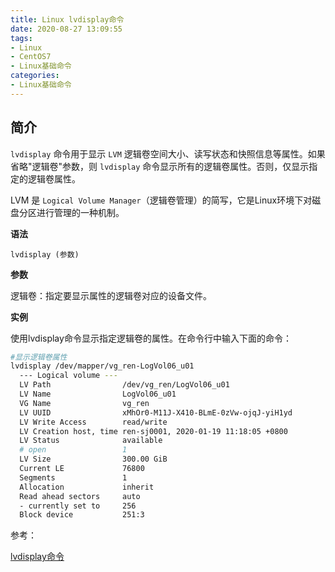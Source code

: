 ```yaml
---
title: Linux lvdisplay命令
date: 2020-08-27 13:09:55
tags:
- Linux
- CentOS7
- Linux基础命令
categories:
- Linux基础命令
---
```


## 简介

`lvdisplay` 命令用于显示 `LVM` 逻辑卷空间大小、读写状态和快照信息等属性。如果省略"逻辑卷"参数，则 `lvdisplay` 命令显示所有的逻辑卷属性。否则，仅显示指定的逻辑卷属性。

LVM 是 `Logical Volume Manager`（逻辑卷管理）的简写，它是Linux环境下对磁盘分区进行管理的一种机制。

**语法**

```
lvdisplay (参数)
```

**参数**

逻辑卷：指定要显示属性的逻辑卷对应的设备文件。

**实例**

使用lvdisplay命令显示指定逻辑卷的属性。在命令行中输入下面的命令：

```sh
#显示逻辑卷属性
lvdisplay /dev/mapper/vg_ren-LogVol06_u01
  --- Logical volume ---
  LV Path                /dev/vg_ren/LogVol06_u01
  LV Name                LogVol06_u01
  VG Name                vg_ren
  LV UUID                xMhOr0-M11J-X410-BLmE-0zVw-ojqJ-yiH1yd
  LV Write Access        read/write
  LV Creation host, time ren-sj0001, 2020-01-19 11:18:05 +0800
  LV Status              available
  # open                 1
  LV Size                300.00 GiB
  Current LE             76800
  Segments               1
  Allocation             inherit
  Read ahead sectors     auto
  - currently set to     256
  Block device           251:3
```

参考：

[lvdisplay命令](https://man.linuxde.net/lvdisplay)
